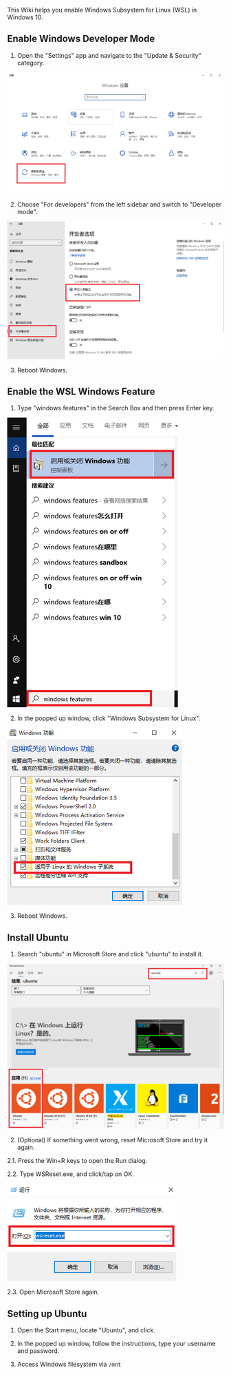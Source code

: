 This Wiki helps you enable Windows Subsystem for Linux (WSL) in Windows 10.

## Enable Windows Developer Mode

1. Open the "Settings" app and navigate to the "Update & Security" category.

![wsl-settings](images/wsl-settings.png )

2. Choose "For developers" from the left sidebar and switch to "Developer mode".

![wsl-developer-options](images/wsl-developer-options.png)

3. Reboot Windows.

## Enable the WSL Windows Feature

1. Type "windows features" in the Search Box and then press Enter key.

![wsl-features-search](images/wsl-features-search.png)

2. In the popped up window, click "Windows Subsystem for Linux".

![wsl-features-enable](images/wsl-features-enable.png)

3. Reboot Windows.

## Install Ubuntu
1. Search "ubuntu" in Microsoft Store and click "ubuntu" to install it.

![wsl-store-install](images/wsl-store-install.png )

2. (Optional) If something went wrong, reset Microsoft Store and try it again.

2.1. Press the Win+R keys to open the Run dialog.

2.2. Type WSReset.exe, and click/tap on OK.

![wsl-store-reset](images/wsl-store-reset.png )

2.3. Open Microsoft Store again.

## Setting up Ubuntu

1. Open the Start menu, locate "Ubuntu", and click.

2. In the popped up window, follow the instructions, type your username and password.

3. Access Windows filesystem via `/mnt`
